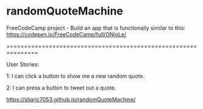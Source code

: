# randomQuoteMachine

FreeCodeCamp project - Build an app that is functionally similar to this: https://codepen.io/FreeCodeCamp/full/ONjoLe/

===============================================================

User Stories:

1: I can click a button to show me a new random quote.

2: I can press a button to tweet out a quote.

https://sliqric7053.github.io/randomQuoteMachine/

